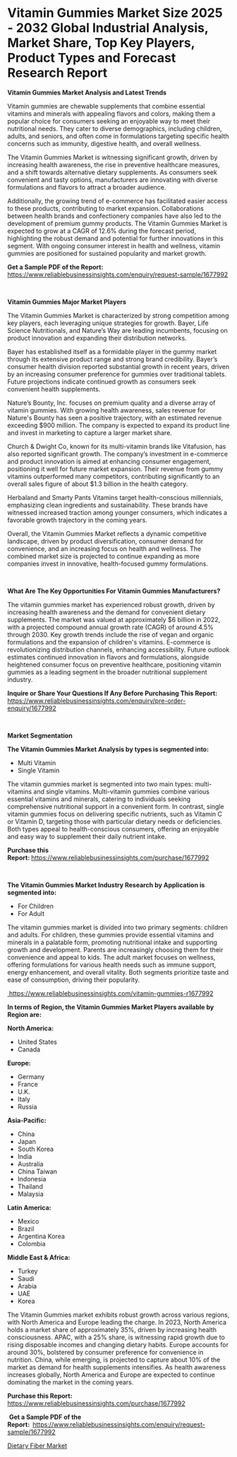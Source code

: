 <p><h1>Vitamin Gummies Market Size 2025 - 2032 Global Industrial Analysis, Market Share, Top Key Players, Product Types and Forecast Research Report</h1></p><p><strong>Vitamin Gummies Market Analysis and Latest Trends</strong></p>
<p><p>Vitamin gummies are chewable supplements that combine essential vitamins and minerals with appealing flavors and colors, making them a popular choice for consumers seeking an enjoyable way to meet their nutritional needs. They cater to diverse demographics, including children, adults, and seniors, and often come in formulations targeting specific health concerns such as immunity, digestive health, and overall wellness.</p><p>The Vitamin Gummies Market is witnessing significant growth, driven by increasing health awareness, the rise in preventive healthcare measures, and a shift towards alternative dietary supplements. As consumers seek convenient and tasty options, manufacturers are innovating with diverse formulations and flavors to attract a broader audience. </p><p>Additionally, the growing trend of e-commerce has facilitated easier access to these products, contributing to market expansion. Collaborations between health brands and confectionery companies have also led to the development of premium gummy products. The Vitamin Gummies Market is expected to grow at a CAGR of 12.6% during the forecast period, highlighting the robust demand and potential for further innovations in this segment. With ongoing consumer interest in health and wellness, vitamin gummies are positioned for sustained popularity and market growth.</p></p>
<p><strong>Get a Sample PDF of the Report:&nbsp;</strong> <a href="https://www.reliablebusinessinsights.com/enquiry/request-sample/1677992?utm_campaign=2220&utm_medium=2&utm_source=Github&utm_content=ia&utm_term=14022025&utm_id=vitamin-gummies">https://www.reliablebusinessinsights.com/enquiry/request-sample/1677992</a></p>
<p>&nbsp;</p>
<p><strong>Vitamin Gummies Major Market Players</strong></p>
<p><p>The Vitamin Gummies Market is characterized by strong competition among key players, each leveraging unique strategies for growth. Bayer, Life Science Nutritionals, and Nature’s Way are leading incumbents, focusing on product innovation and expanding their distribution networks. </p><p>Bayer has established itself as a formidable player in the gummy market through its extensive product range and strong brand credibility. Bayer’s consumer health division reported substantial growth in recent years, driven by an increasing consumer preference for gummies over traditional tablets. Future projections indicate continued growth as consumers seek convenient health supplements.</p><p>Nature’s Bounty, Inc. focuses on premium quality and a diverse array of vitamin gummies. With growing health awareness, sales revenue for Nature's Bounty has seen a positive trajectory, with an estimated revenue exceeding $900 million. The company is expected to expand its product line and invest in marketing to capture a larger market share.</p><p>Church & Dwight Co, known for its multi-vitamin brands like Vitafusion, has also reported significant growth. The company’s investment in e-commerce and product innovation is aimed at enhancing consumer engagement, positioning it well for future market expansion. Their revenue from gummy vitamins outperformed many competitors, contributing significantly to an overall sales figure of about $1.3 billion in the health category.</p><p>Herbaland and Smarty Pants Vitamins target health-conscious millennials, emphasizing clean ingredients and sustainability. These brands have witnessed increased traction among younger consumers, which indicates a favorable growth trajectory in the coming years.</p><p>Overall, the Vitamin Gummies Market reflects a dynamic competitive landscape, driven by product diversification, consumer demand for convenience, and an increasing focus on health and wellness. The combined market size is projected to continue expanding as more companies invest in innovative, health-focused gummy formulations.</p></p>
<p>&nbsp;</p>
<p><strong>What Are The Key Opportunities For Vitamin Gummies Manufacturers?</strong></p>
<p><p>The vitamin gummies market has experienced robust growth, driven by increasing health awareness and the demand for convenient dietary supplements. The market was valued at approximately $6 billion in 2022, with a projected compound annual growth rate (CAGR) of around 4.5% through 2030. Key growth trends include the rise of vegan and organic formulations and the expansion of children's vitamins. E-commerce is revolutionizing distribution channels, enhancing accessibility. Future outlook estimates continued innovation in flavors and formulations, alongside heightened consumer focus on preventive healthcare, positioning vitamin gummies as a leading segment in the broader nutritional supplement industry.</p></p>
<p><strong>Inquire or Share Your Questions If Any Before Purchasing This Report:</strong> <a href="https://www.reliablebusinessinsights.com/enquiry/pre-order-enquiry/1677992?utm_campaign=2220&utm_medium=2&utm_source=Github&utm_content=ia&utm_term=14022025&utm_id=vitamin-gummies">https://www.reliablebusinessinsights.com/enquiry/pre-order-enquiry/1677992</a></p>
<p>&nbsp;</p>
<p><strong>Market Segmentation</strong></p>
<p><strong>The Vitamin Gummies Market Analysis by types is segmented into:</strong></p>
<p><ul><li>Multi Vitamin</li><li>Single Vitamin</li></ul></p>
<p><p>The vitamin gummies market is segmented into two main types: multi-vitamins and single vitamins. Multi-vitamin gummies combine various essential vitamins and minerals, catering to individuals seeking comprehensive nutritional support in a convenient form. In contrast, single vitamin gummies focus on delivering specific nutrients, such as Vitamin C or Vitamin D, targeting those with particular dietary needs or deficiencies. Both types appeal to health-conscious consumers, offering an enjoyable and easy way to supplement their daily nutrient intake.</p></p>
<p><strong>Purchase this Report:&nbsp;</strong><a href="https://www.reliablebusinessinsights.com/purchase/1677992?utm_campaign=2220&utm_medium=2&utm_source=Github&utm_content=ia&utm_term=14022025&utm_id=vitamin-gummies">https://www.reliablebusinessinsights.com/purchase/1677992</a></p>
<p>&nbsp;</p>
<p><strong>The Vitamin Gummies Market Industry Research by Application is segmented into:</strong></p>
<p><ul><li>For Children</li><li>For Adult</li></ul></p>
<p><p>The vitamin gummies market is divided into two primary segments: children and adults. For children, these gummies provide essential vitamins and minerals in a palatable form, promoting nutritional intake and supporting growth and development. Parents are increasingly choosing them for their convenience and appeal to kids. The adult market focuses on wellness, offering formulations for various health needs such as immune support, energy enhancement, and overall vitality. Both segments prioritize taste and ease of consumption, driving their popularity.</p></p>
<p><a href="https://www.reliablebusinessinsights.com/vitamin-gummies-r1677992?utm_campaign=2220&utm_medium=2&utm_source=Github&utm_content=ia&utm_term=14022025&utm_id=vitamin-gummies">&nbsp;https://www.reliablebusinessinsights.com/vitamin-gummies-r1677992</a></p>
<p><strong>In terms of Region, the Vitamin Gummies Market Players available by Region are:</strong></p>
<p>
    <p> <strong> North America: </strong>
        <ul>
            <li>United States</li>
            <li>Canada</li>
        </ul>
        </p> 
    <p> <strong> Europe: </strong>
        <ul>
            <li>Germany</li>
            <li>France</li>
            <li>U.K.</li>
            <li>Italy</li>
            <li>Russia</li>
        </ul>
        </p> 
    <p> <strong> Asia-Pacific: </strong>
        <ul>
            <li>China</li>
            <li>Japan</li>
            <li>South Korea</li>
            <li>India</li>
            <li>Australia</li>
            <li>China Taiwan</li>
            <li>Indonesia</li>
            <li>Thailand</li>
            <li>Malaysia</li>
        </ul>
        </p> 
    <p> <strong> Latin America: </strong>
        <ul>
            <li>Mexico</li>
            <li>Brazil</li>
            <li>Argentina Korea</li>
            <li>Colombia</li>
        </ul>
        </p> 
    <p> <strong> Middle East & Africa: </strong>
        <ul>
            <li>Turkey</li>
            <li>Saudi</li>
            <li>Arabia</li>
            <li>UAE</li>
            <li>Korea</li>
        </ul>
    </p>
    </p>
<p><p>The Vitamin Gummies market exhibits robust growth across various regions, with North America and Europe leading the charge. In 2023, North America holds a market share of approximately 35%, driven by increasing health consciousness. APAC, with a 25% share, is witnessing rapid growth due to rising disposable incomes and changing dietary habits. Europe accounts for around 30%, bolstered by consumer preference for convenience in nutrition. China, while emerging, is projected to capture about 10% of the market as demand for health supplements intensifies. As health awareness increases globally, North America and Europe are expected to continue dominating the market in the coming years.</p></p>
<p><strong>Purchase this Report: </strong><a href="https://www.reliablebusinessinsights.com/purchase/1677992?utm_campaign=2220&utm_medium=2&utm_source=Github&utm_content=ia&utm_term=14022025&utm_id=vitamin-gummies">https://www.reliablebusinessinsights.com/purchase/1677992</a></p>
<p>&nbsp;<strong>Get a Sample PDF of the Report:&nbsp;&nbsp;</strong><a href="https://www.reliablebusinessinsights.com/enquiry/request-sample/1677992?utm_campaign=2220&utm_medium=2&utm_source=Github&utm_content=ia&utm_term=14022025&utm_id=vitamin-gummies">https://www.reliablebusinessinsights.com/enquiry/request-sample/1677992</a></p>
<p><strong></strong></p>
<p><p><a href="https://github.com/norbeludie83/Market-Research-Report-List-1/blob/main/dietary-fiber-market.md?utm_campaign=2220&utm_medium=2&utm_source=Github&utm_content=ia&utm_term=14022025&utm_id=vitamin-gummies">Dietary Fiber Market</a></p></p>